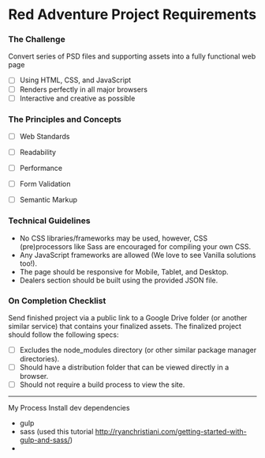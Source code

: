 # Red Adventure Project Requirements

### The Challenge
Convert series of PSD files and supporting assets into a fully functional web page
- [ ] Using HTML, CSS, and JavaScript
- [ ] Renders perfectly in all major browsers
- [ ] Interactive and creative as possible

### The Principles and Concepts
- [ ] Web Standards
- [ ] Readability
- [ ] Performance
- [ ] Form Validation
- [ ] Semantic Markup

 
### Technical Guidelines
  * No CSS libraries/frameworks may be used, however, CSS (pre)processors like Sass are encouraged for compiling your own CSS.
  * Any JavaScript frameworks are allowed (We love to see Vanilla solutions too!).
  * The page should be responsive for Mobile, Tablet, and Desktop.
  * Dealers section should be built using the provided JSON file.

### On Completion Checklist
Send finished project via a public link to a Google Drive folder (or another similar service) that contains your finalized assets. The finalized project should follow the following specs:
- [ ] Excludes the node_modules directory (or other similar package manager directories).
- [ ] Should have a distribution folder that can be viewed directly in a browser.
- [ ] Should not require a build process to view the site.

-----------
My Process
Install dev dependencies
 - gulp
 - sass (used this tutorial http://ryanchristiani.com/getting-started-with-gulp-and-sass/)
 - 